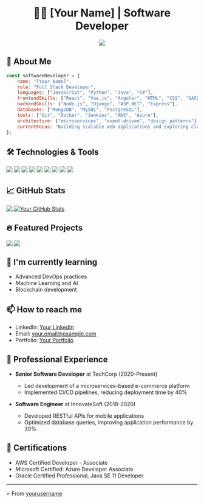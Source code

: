 <h1 align="center">👨‍💻 [Your Name] | Software Developer</h1>

<p align="center">
  <img src="https://readme-typing-svg.herokuapp.com/?lines=Full+Stack+Developer;5%2B+years+of+coding+experience;Always+learning+new+things&center=true&width=380&height=45">
</p>

## 🚀 About Me

```javascript
const softwareDeveloper = {
    name: "[Your Name]",
    role: "Full Stack Developer",
    languages: ["JavaScript", "Python", "Java", "C#"],
    frontendSkills: ["React", "Vue.js", "Angular", "HTML", "CSS", "SASS"],
    backendSkills: ["Node.js", "Django", "ASP.NET", "Express"],
    databases: ["MongoDB", "MySQL", "PostgreSQL"],
    tools: ["Git", "Docker", "Jenkins", "AWS", "Azure"],
    architecture: ["microservices", "event-driven", "design patterns"],
    currentFocus: "Building scalable web applications and exploring cloud technologies"
};
```

## 🛠️ Technologies & Tools

![](https://img.shields.io/badge/Code-JavaScript-informational?style=flat&logo=javascript&logoColor=white&color=2bbc8a)
![](https://img.shields.io/badge/Code-Python-informational?style=flat&logo=python&logoColor=white&color=2bbc8a)
![](https://img.shields.io/badge/Code-Java-informational?style=flat&logo=java&logoColor=white&color=2bbc8a)
![](https://img.shields.io/badge/Code-C%23-informational?style=flat&logo=c-sharp&logoColor=white&color=2bbc8a)
![](https://img.shields.io/badge/Frontend-React-informational?style=flat&logo=react&logoColor=white&color=2bbc8a)
![](https://img.shields.io/badge/Backend-Node.js-informational?style=flat&logo=node.js&logoColor=white&color=2bbc8a)
![](https://img.shields.io/badge/Database-MongoDB-informational?style=flat&logo=mongodb&logoColor=white&color=2bbc8a)
![](https://img.shields.io/badge/Tools-Docker-informational?style=flat&logo=docker&logoColor=white&color=2bbc8a)
![](https://img.shields.io/badge/Cloud-AWS-informational?style=flat&logo=amazon-aws&logoColor=white&color=2bbc8a)

## 📈 GitHub Stats

<a href="https://github.com/yourusername">
  <img align="center" src="https://github-readme-stats.vercel.app/api/top-langs/?username=yourusername&hide=html,css&title_color=ffffff&text_color=c9cacc&icon_color=2bbc8a&bg_color=1d1f21" />
</a>
<a href="https://github.com/yourusername">
  <img align="center" src="https://github-readme-stats.vercel.app/api?username=yourusername&show_icons=true&line_height=27&count_private=true&title_color=ffffff&text_color=c9cacc&icon_color=2bbc8a&bg_color=1d1f21" alt="Your GitHub Stats" />
</a>

## 🔥 Featured Projects

<a href="https://github.com/yourusername/project1">
  <img align="center" src="https://github-readme-stats.vercel.app/api/pin/?username=yourusername&repo=project1&title_color=ffffff&text_color=c9cacc&icon_color=2bbc8a&bg_color=1d1f21" />
</a>

<a href="https://github.com/yourusername/project2">
  <img align="center" src="https://github-readme-stats.vercel.app/api/pin/?username=yourusername&repo=project2&title_color=ffffff&text_color=c9cacc&icon_color=2bbc8a&bg_color=1d1f21" />
</a>

## 🌱 I'm currently learning

- Advanced DevOps practices
- Machine Learning and AI
- Blockchain development

## 📫 How to reach me

- LinkedIn: [Your LinkedIn](https://www.linkedin.com/in/yourusername/)
- Email: your.email@example.com
- Portfolio: [Your Portfolio](https://www.yourportfolio.com)

## 💼 Professional Experience

- **Senior Software Developer** at TechCorp (2020-Present)
  - Led development of a microservices-based e-commerce platform
  - Implemented CI/CD pipelines, reducing deployment time by 40%

- **Software Engineer** at InnovateSoft (2018-2020)
  - Developed RESTful APIs for mobile applications
  - Optimized database queries, improving application performance by 30%

## 📜 Certifications

- AWS Certified Developer - Associate
- Microsoft Certified: Azure Developer Associate
- Oracle Certified Professional, Java SE 11 Developer

---

⭐️ From [yourusername](https://github.com/yourusername)
